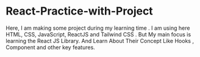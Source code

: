 # React-Practice-with-Project
Here, I am making some project during my learning time . I am using here HTML, CSS, JavaScript, ReactJS and Tailwind CSS . But My main focus is learning the React JS  Library. And Learn About Their Concept Like Hooks ,  Component  and other key features.
